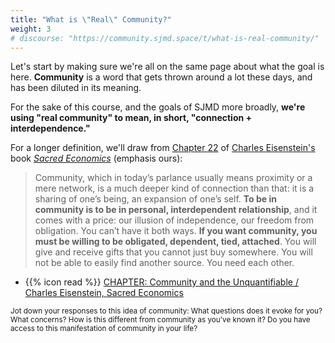 ```yaml
---
title: "What is \"Real\" Community?"
weight: 3
# discourse: "https://community.sjmd.space/t/what-is-real-community/"
---
```


Let's start by making sure we're all on the same page about what the goal is here. **Community** is a word that gets thrown around a lot these days, and has been diluted in its meaning.

For the sake of this course, and the goals of SJMD more broadly, **we're using "real community" to mean, in short, "connection + interdependence."**

For a longer definition, we'll draw from [Chapter 22](http://sacred-economics.com/sacred-economics-chapter-22-community-and-the-unquantifiable/) of [Charles Eisenstein's](https://charleseisenstein.org/) book [_Sacred Economics_](http://sacred-economics.com) (emphasis ours):

>Community, which in today’s parlance usually means proximity or a mere network, is a much deeper kind of connection than that: it is a sharing of one’s being, an expansion of one’s self. **To be in community is to be in personal, interdependent relationship**, and it comes with a price: our illusion of independence, our freedom from obligation. You can’t have it both ways. **If you want community, you must be willing to be obligated, dependent, tied, attached**. You will give and receive gifts that you cannot just buy somewhere. You will not be able to easily find another source. You need each other.

- {{% icon read %}} [CHAPTER: Community and the Unquantifiable / Charles Eisenstein, Sacred Economics](http://sacred-economics.com/sacred-economics-chapter-22-community-and-the-unquantifiable/)

<small>Jot down your responses to this idea of community: What questions does it evoke for you? What concerns? How is this different from community as you've known it? Do you have access to this manifestation of community in your life?</small>

